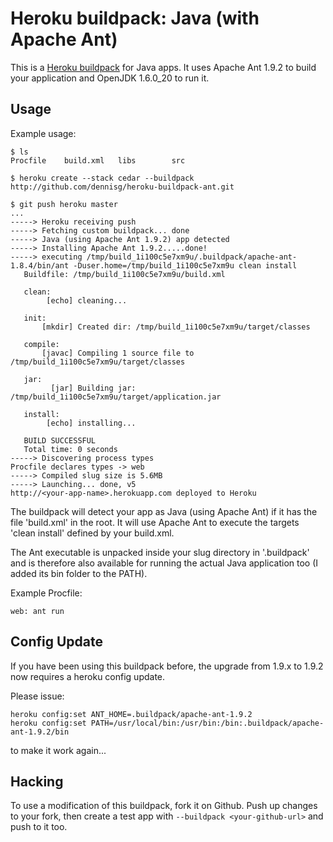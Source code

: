 Heroku buildpack: Java (with Apache Ant)
=========================

This is a [Heroku buildpack](http://devcenter.heroku.com/articles/buildpack) for Java apps.
It uses Apache Ant 1.9.2 to build your application and OpenJDK 1.6.0_20 to run it.

Usage
-----

Example usage:

    $ ls
    Procfile	build.xml	libs		src

    $ heroku create --stack cedar --buildpack http://github.com/dennisg/heroku-buildpack-ant.git
    
    $ git push heroku master
    ...
	-----> Heroku receiving push
	-----> Fetching custom buildpack... done
	-----> Java (using Apache Ant 1.9.2) app detected
	-----> Installing Apache Ant 1.9.2.....done!
	-----> executing /tmp/build_1i100c5e7xm9u/.buildpack/apache-ant-1.8.4/bin/ant -Duser.home=/tmp/build_1i100c5e7xm9u clean install
       Buildfile: /tmp/build_1i100c5e7xm9u/build.xml
       
       clean:
            [echo] cleaning...
       
       init:
           [mkdir] Created dir: /tmp/build_1i100c5e7xm9u/target/classes
       
       compile:
           [javac] Compiling 1 source file to /tmp/build_1i100c5e7xm9u/target/classes
       
       jar:
             [jar] Building jar: /tmp/build_1i100c5e7xm9u/target/application.jar
       
       install:
            [echo] installing...
       
       BUILD SUCCESSFUL
       Total time: 0 seconds
	-----> Discovering process types
    Procfile declares types -> web
	-----> Compiled slug size is 5.6MB
	-----> Launching... done, v5
    http://<your-app-name>.herokuapp.com deployed to Heroku

The buildpack will detect your app as Java (using Apache Ant) if it has the file 'build.xml' in the root. It will use Apache Ant to execute the targets 'clean install' defined by your build.xml.

The Ant executable is unpacked inside your slug directory in '.buildpack' and is therefore also available for running the actual Java application too (I added its bin folder to the PATH).

Example Procfile:

	web: ant run

Config Update
-------
If you have been using this buildpack before, the upgrade from 1.9.x to 1.9.2 now requires a heroku config update.

Please issue:

	heroku config:set ANT_HOME=.buildpack/apache-ant-1.9.2
	heroku config:set PATH=/usr/local/bin:/usr/bin:/bin:.buildpack/apache-ant-1.9.2/bin

to make it work again...

Hacking
-------

To use a modification of this buildpack, fork it on Github. Push up changes to your fork, then create a test app with `--buildpack <your-github-url>` and push to it too.

